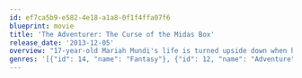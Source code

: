 ```yaml
---
id: ef7ca5b9-e582-4e18-a1a8-0f1f4ffa07f6
blueprint: movie
title: 'The Adventurer: The Curse of the Midas Box'
release_date: '2013-12-05'
overview: "17-year-old Mariah Mundi's life is turned upside down when his parents vanish and his younger brother is kidnapped. Following a trail of clues to the darkly majestic Prince Regent Hotel, Mariah discovers a hidden realm of child-stealing monsters, deadly secrets and a long-lost artifact that grants limitless wealth – but also devastating supernatural power. With the fate of his world, and his family at stake, Mariah will risk everything to unravel the Curse of the Midas Box."
genres: '[{"id": 14, "name": "Fantasy"}, {"id": 12, "name": "Adventure"}, {"id": 10751, "name": "Family"}]'
---
```

